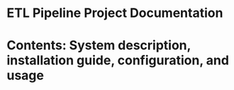 # ETL Pipeline Project Documentation
# Contents: System description, installation guide, configuration, and usage